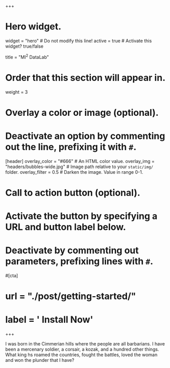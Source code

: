 +++
# Hero widget.
widget = "hero"  # Do not modify this line!
active = true  # Activate this widget? true/false

title = "MI<sup>2</sup> DataLab"

# Order that this section will appear in.
weight = 3

# Overlay a color or image (optional).
#   Deactivate an option by commenting out the line, prefixing it with `#`.
[header]
  overlay_color = "#666"  # An HTML color value.
  overlay_img = "headers/bubbles-wide.jpg"  # Image path relative to your `static/img/` folder.
  overlay_filter = 0.5  # Darken the image. Value in range 0-1.

# Call to action button (optional).
#   Activate the button by specifying a URL and button label below.
#   Deactivate by commenting out parameters, prefixing lines with `#`.
#[cta]
#  url = "./post/getting-started/"
#  label = '<i class="fas fa-download"></i> Install Now'
+++

I was born in the Cimmerian hills where the people are all barbarians. I have been a mercenary soldier, a corsair, a kozak, and a hundred other things. What king hs roamed the countries, fought the battles, loved the woman and won the plunder that I have?
